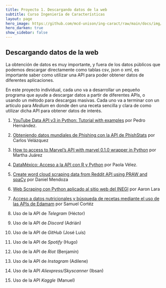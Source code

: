 ```yaml
---
title: Proyecto 1. Descargando datos de la web
subtitle: Curso Ingeniería de Características
layout: page
hero_image: https://github.com/mcd-unison/ing-caract/raw/main/docs/img/API-banner.jpg
hero_darken: true
show_sidebar: false
---
```



## Descargando datos de la web

La obtención de datos es muy importante, y fuera de los datos públicos que podemos descargar directamente como tablas csv, json o xml, es importante saber como utilizar una API para poder obtener datos de diferentes aplicaciones.

En este proyecto individual, cada uno va a desarrollar un pequeño programa que ayude a descargar datos a partir de diferentes APIs, o usando un método para descargas masivas. Cada uno va a terminar con un artículo para *Medium* en donde den una receta sencilla y clara de como utilizar dicha API para obtener datos de interés.

1. [YouTube Data API v3 in Python: Tutorial with examples](https://medium.com/mcd-unison/youtube-data-api-v3-in-python-tutorial-with-examples-e829a25d2ebd) por Pedro Hernández.
2. [Obteniendo datos mundiales de Phishing con la API de PhishStats](https://medium.com/mcd-unison/obteniendo-datos-mundiales-de-phishing-con-la-api-de-phishstats-76ab9136103d) por Carlos Velázquez
3. [How to access to Marvel’s API with marvel 0.1.0 wrapper in Python](https://medium.com/mcd-unison/how-to-access-to-marvels-api-with-marvel-0-1-0-wrapper-in-python-d762d14e044a) por Martha Juárez
4. [DataMéxico: Acceso a la API con R y Python](https://medium.com/mcd-unison/dataméxico-acceso-a-la-api-con-r-y-python-2ec36ac5d3a5) por Paola Vélez.
5. [Create word cloud scraping data from Reddit API using PRAW and spaCy](https://medium.com/mcd-unison/create-word-cloud-scraping-data-from-reddit-api-using-praw-and-spacy-b5c9c61c2d10) por Daniel Mendoza
6. [Web Scraping con Python aplicado al sitio web del INEGI](https://medium.com/mcd-unison/web-scraping-con-python-aplicado-al-sitio-web-del-inegi-f74a52192da8) por Aaron Lara
7. [Acceso a datos nutricionales y búsqueda de recetas mediante el uso de las APIs de Edamam](https://medium.com/mcd-unison/acceso-a-datos-nutricionales-y-búsqueda-de-recetas-mediante-el-uso-de-las-apis-de-edamam-11f3e28d046) por Samuel Cortéz

8. Uso de la API de *Telegram* (Héctor)
9.  Uso de la API de *Discord* (Adrián)
10. Uso de la API de *GitHub* (José Luís)
11. Uso de la API de *Spotify* (Hugo)
12. Uso de la API de *Riot* (Benjamín)
13. Uso de la API de *Instagram* (Adilene)
14. Uso de la API *Aliexpress/Skyscanner* (Ibsan)
15. Uso de la API *Kaggle* (Manuel)
